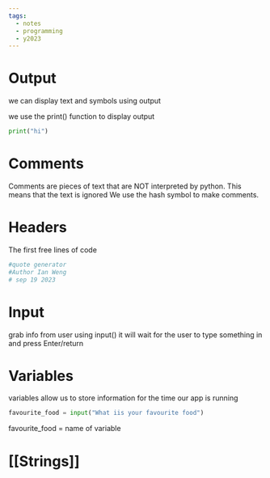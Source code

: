 ```yaml
---
tags:
  - notes
  - programming
  - y2023
---
```



# Output
we can display text and symbols using output

we use the print() function to display output

```python
print("hi")
```

# Comments 
Comments are pieces of text that are NOT interpreted by python. This means that the text is ignored
We use the hash symbol to make comments.

# Headers
The first free lines  of code

```python qu
#quote generator
#Author Ian Weng
# sep 19 2023
```

# Input
grab info from user using input()
it will wait for the user to type something in and press Enter/return

# Variables 
variables allow us to store information for the time our app is running

``` python
favourite_food = input("What iis your favourite food")
```

favourite_food = name of variable


# [[Strings]]
